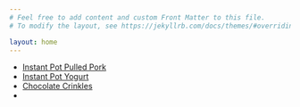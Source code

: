 ```yaml
---
# Feel free to add content and custom Front Matter to this file.
# To modify the layout, see https://jekyllrb.com/docs/themes/#overriding-theme-defaults

layout: home
---
```


- [Instant Pot Pulled Pork](/recipes/pulled-pork)
- [Instant Pot Yogurt](/recipes/yogurt)
- [Chocolate Crinkles](/recipes/chocolate_crinkles)
- 
